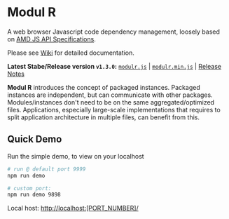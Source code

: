 # Modul R

A web browser Javascript code dependency management, loosely based on [AMD JS API Specifications](https://github.com/amdjs/amdjs-api/wiki/AMD).

Please see [Wiki](https://github.com/mitzerh/ModulR/wiki) for detailed documentation.

**Latest Stabe/Release version `v1.3.0`:** [`modulr.js`](https://raw.githubusercontent.com/mitzerh/modulr-js/master/js/modulr.js) | [`modulr.min.js`](https://raw.githubusercontent.com/mitzerh/modulr-js/master/js/modulr.min.js) | [Release Notes](https://github.com/mitzerh/modulr-js/wiki/Release-Notes)


**Modul R** introduces the concept of packaged instances. Packaged instances are independent, but can communicate with other packages. Modules/instances don't need to be on the same aggregated/optimized files. Applications, especially large-scale implementations that requires to split application architecture in multiple files, can benefit from this.


## Quick Demo

Run the simple demo, to view on your localhost

```bash
# run @ default port 9999
npm run demo

# custom port:
npm run demo 9898

```

Local host: [http://localhost:[PORT_NUMBER]/](http://localhost:[PORT_NUMBER]/)
